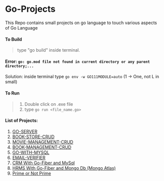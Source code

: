 # Go-Projects
This Repo contains small projects on go language to touch various aspects of Go Language

#### To Build
> type "go build" inside terminal.

#### Error: `go: go.mod file not found in current directory or any parent directory;...`
Solution: inside terminal type `go env -w GO111MODULE=auto` (1 -> One, not L in small)

#### To Run 
> 1. Double click on .exe file
> 2. type `go run <file_name.go>`

#### List of Projects:
<ol>
    <li><a href="https://github.com/DattaAnupam/Go-Projects/tree/go-server" target=_blank>GO-SERVER</a></li>
    <li><a href="https://github.com/DattaAnupam/Go-Projects/tree/book-store-crud" target=_blank>BOOK-STORE-CRUD</a></li>
    <li><a href="https://github.com/DattaAnupam/Go-Projects/tree/movie-management-crud" target=_blank>MOVIE-MANAGEMENT-CRUD</a></li>
    <li><a href="https://github.com/DattaAnupam/Go-Projects/tree/book-management-crud" target=_blank>BOOK-MANAGEMENT-CRUD</a></li>
    <li><a href="https://github.com/DattaAnupam/Go-Projects/tree/go-with-mysql" target=_blank>GO-WITH-MYSQL</a></li>
    <li><a href="https://github.com/DattaAnupam/Go-Projects/tree/email-verifier" target=_blank>EMAIL-VERIFIER</a></li>
    <li><a href="https://github.com/DattaAnupam/Go-Projects/tree/go-fiber-crm-basic" target=_blank>CRM With Go-Fiber and MySql</a></li>
    <li><a href="https://github.com/DattaAnupam/Go-Projects/tree/hrms-with-fiber-mongodb" target=_blank>HRMS With Go-Fiber and Mongo Db (Mongo Atlas)</a></li>
    <li><a href="https://github.com/DattaAnupam/Go-Projects/tree/programs/prime-not-prime" target=_blank>Prime or Not Prime</a></li>
</ol>
